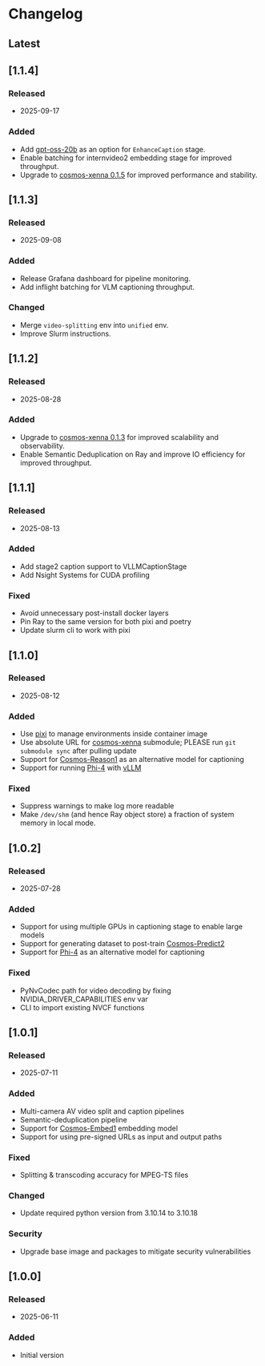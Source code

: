 # Changelog


## Latest

## [1.1.4]

### Released
- 2025-09-17

### Added

- Add [gpt-oss-20b](https://huggingface.co/openai/gpt-oss-20b) as an option for `EnhanceCaption` stage.
- Enable batching for internvideo2 embedding stage for improved throughput.
- Upgrade to [cosmos-xenna 0.1.5](https://pypi.org/project/cosmos-xenna/0.1.5/) for improved performance and stability.

## [1.1.3]

### Released
- 2025-09-08

### Added
- Release Grafana dashboard for pipeline monitoring.
- Add inflight batching for VLM captioning throughput.

### Changed
- Merge `video-splitting` env into `unified` env.
- Improve Slurm instructions.

## [1.1.2]

### Released
- 2025-08-28

### Added
- Upgrade to [cosmos-xenna 0.1.3](https://pypi.org/project/cosmos-xenna/0.1.3/) for improved scalability and observability.
- Enable Semantic Deduplication on Ray and improve IO efficiency for improved throughput.

## [1.1.1]

### Released
- 2025-08-13

### Added
- Add stage2 caption support to VLLMCaptionStage
- Add Nsight Systems for CUDA profiling

### Fixed
- Avoid unnecessary post-install docker layers
- Pin Ray to the same version for both pixi and poetry
- Update slurm cli to work with pixi

## [1.1.0]

### Released
- 2025-08-12

### Added
- Use [pixi](docs/DEVELOPER_GUIDE.md#working-with-pixi-environments) to manage environments inside container image
- Use absolute URL for [cosmos-xenna](https://github.com/nvidia-cosmos/cosmos-xenna) submodule; PLEASE run `git submodule sync` after pulling update
- Support for [Cosmos-Reason1](https://github.com/nvidia-cosmos/cosmos-reason1) as an alternative model for captioning
- Support for running [Phi-4](https://huggingface.co/microsoft/Phi-4-multimodal-instruct) with [vLLM](https://docs.vllm.ai/en/latest/)

### Fixed
- Suppress warnings to make log more readable
- Make `/dev/shm` (and hence Ray object store) a fraction of system memory in local mode.

## [1.0.2]

### Released
- 2025-07-28

### Added
- Support for using multiple GPUs in captioning stage to enable large models
- Support for generating dataset to post-train [Cosmos-Predict2](https://github.com/nvidia-cosmos/cosmos-predict2/blob/main/documentations/post-training_video2world.md)
- Support for [Phi-4](https://huggingface.co/microsoft/Phi-4-multimodal-instruct) as an alternative model for captioning

### Fixed
- PyNvCodec path for video decoding by fixing NVIDIA_DRIVER_CAPABILITIES env var
- CLI to import existing NVCF functions

## [1.0.1]

### Released
- 2025-07-11

### Added
- Multi-camera AV video split and caption pipelines
- Semantic-deduplication pipeline
- Support for [Cosmos-Embed1](https://research.nvidia.com/labs/dir/cosmos-embed1/) embedding model
- Support for using pre-signed URLs as input and output paths

### Fixed
- Splitting & transcoding accuracy for MPEG-TS files

### Changed
- Update required python version from 3.10.14 to 3.10.18

### Security
- Upgrade base image and packages to mitigate security vulnerabilities


## [1.0.0]

### Released
- 2025-06-11

### Added
- Initial version
